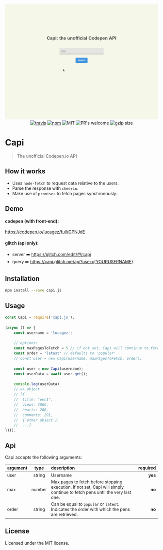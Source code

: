 <p align="center">
  <img src="gif/capi.gif" width="640" alt="gif of capi.js"/>  
  <br>
  <a href="https://travis-ci.org/lucagez/capi"><img src="https://travis-ci.com/lucagez/capi.svg?branch=master" alt="travis"></a>
  <a href="https://www.npmjs.org/package/capi.js"><img src="https://img.shields.io/npm/v/capi.js.svg?style=flat" alt="npm"></a>
  <img src="https://img.shields.io/badge/license-MIT-f1c40f.svg" alt="MIT">
  <img src="https://img.shields.io/badge/PRs-welcome-6574cd.svg" alt="PR's welcome">
  <img src="https://img.shields.io/badge/gzip%20size-647%20B-44cc11.svg" alt="gzip size">
</p>

# Capi
> The unofficial Codepen.io API


## How it works

- Uses ```node-fetch``` to request data relative to the users.
- Parse the response with ```cheerio```.
- Make use of ```promises``` to fetch pages synchronously.

## Demo

#### codepen (with front-end):

https://codepen.io/lucagez/full/GPNJdE

#### glitch (api only):

- server ➡️ https://glitch.com/edit/#!/capi
- query ➡️ https://capi.glitch.me/api?user={YOURUSERNAME}

## Installation

```sh
npm install --save capi.js
```

## Usage 

```javascript
const Capi = require('capi.js');

(async () => {
    const username = 'lucagez';

    // options:
    const maxPagesToFetch = 5 // if not set, Capi will continue to fetch pens until the very last one
    const order = 'latest' // defaults to 'popular'
    // const user = new Capi(username, maxPagesToFetch, order);
    
    const user = new Capi(username);
    const userData = await user.get();

    console.log(userData)
    // => object
    // [{
    //  title: "pen1", 
    //  views: 2000, 
    //  hearts: 200, 
    //  comments: 20}, 
    //  { other object }, 
    //  ...]
})();
```

## Api

Capi accepts the following arguments:

| argument   |      type     |  description  | required |
|------------|:-------------:|:--------------|---------:|
| user       | string        | Username      | **yes**  |
| max        | number        | Max pages to fetch before stopping execution. If not set, Capi will simply continue to fetch pens until the very last one. | **no**  |
| order      | string        | Can be equal to ```popular``` or ```latest```. Indicates the order with which the pens are retrieved. | **no**  |

## License

Licensed under the MIT license.
